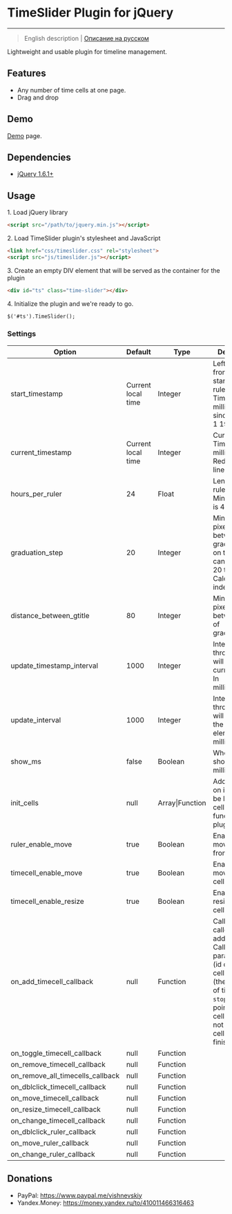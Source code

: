 # TimeSlider Plugin for jQuery
---

> English description | <a href="README.ru.md">Описание на русском</a>

Lightweight and usable plugin for timeline management.

## Features

* Any number of time cells at one page.
* Drag and drop

## Demo
[Demo](http://v-v-vishnevskiy.github.io/timeslider/demo/demo.html) page.

## Dependencies

* <a href="http://jquery.com/" target="_blank">jQuery 1.6.1+</a>

## Usage

1\. Load jQuery library
```html
<script src="/path/to/jquery.min.js"></script>
```
2\. Load TimeSlider plugin's stylesheet and JavaScript
```html
<link href="css/timeslider.css" rel="stylesheet">
<script src="js/timeslider.js"></script>
```
3\. Create an empty DIV element that will be served as the container for the plugin
```html
<div id="ts" class="time-slider"></div>
```
4\. Initialize the plugin and we're ready to go.
```html
$('#ts').TimeSlider();
```

### Settings

<table class="options">
    <thead>
        <tr>
            <th>Option</th>
            <th>Default</th>
            <th>Type</th>
            <th>Description</th>
        </tr>
    </thead>
    <tbody>
        <tr>
            <td>start_timestamp</td>
            <td>Current local time</td>
            <td>Integer</td>
            <td>Left border from which starts the ruler. Timestamp in milliseconds since January 1 1970.</td>
        </tr>
        <tr>
            <td>current_timestamp</td>
            <td>Current local time</td>
            <td>Integer</td>
            <td>Current time. Timestamp in milliseconds. Red vertical line.</td>
        </tr>
        <tr>
            <td>hours_per_ruler</td>
            <td>24</td>
            <td>Float</td>
            <td>Length of the ruler in hours. Min is 1, Max is 48.</td>
        </tr>
        <tr>
            <td>graduation_step</td>
            <td>20</td>
            <td>Integer</td>
            <td>Minimum pixels between graduations on the ruler. It can vary from 20 to 39. Calculated independently.</td>
        </tr>
        <tr>
            <td>distance_between_gtitle</td>
            <td>80</td>
            <td>Integer</td>
            <td>Minimum pixels between titles of graduations.</td>
        </tr>
        <tr>
            <td>update_timestamp_interval</td>
            <td>1000</td>
            <td>Integer</td>
            <td>Interval through which will update the current time. In milliseconds.</td>
        </tr>
        <tr>
            <td>update_interval</td>
            <td>1000</td>
            <td>Integer</td>
            <td>Interval through which will updates the graphical elements. In milliseconds.</td>
        </tr>
        <tr>
            <td>show_ms</td>
            <td>false</td>
            <td>Boolean</td>
            <td>Whether to show the milliseconds?</td>
        </tr>
        <tr>
            <td>init_cells</td>
            <td>null</td>
            <td>Array|Function</td>
            <td>Add time cells on initial. Can be list of time cells or a function with plugin context.</td>
        </tr>
        <tr>
            <td>ruler_enable_move</td>
            <td>true</td>
            <td>Boolean</td>
            <td>Enabling on move the ruler from UI.</td>
        </tr>
        <tr>
            <td>timecell_enable_move</td>
            <td>true</td>
            <td>Boolean</td>
            <td>Enabling on move time cells from UI.</td>
        </tr>
        <tr>
            <td>timecell_enable_resize</td>
            <td>true</td>
            <td>Boolean</td>
            <td>Enabling on resizing time cells from UI.</td>
        </tr>
        <tr>
            <td>on_add_timecell_callback</td>
            <td>null</td>
            <td>Function</td>
            <td>Callback. Is called after add time cell. Callback has 3 parameters: <code>id</code> (id of time cell), <code>start</code> (the start point of time cell), <code>stop</code> (the end point of time cell, can be not set if time cell is not finished).</td>
        </tr>
        <tr>
            <td>on_toggle_timecell_callback</td>
            <td>null</td>
            <td>Function</td>
            <td></td>
        </tr>
        <tr>
            <td>on_remove_timecell_callback</td>
            <td>null</td>
            <td>Function</td>
            <td></td>
        </tr>
        <tr>
            <td>on_remove_all_timecells_callback</td>
            <td>null</td>
            <td>Function</td>
            <td></td>
        </tr>
        <tr>
            <td>on_dblclick_timecell_callback</td>
            <td>null</td>
            <td>Function</td>
            <td></td>
        </tr>
        <tr>
            <td>on_move_timecell_callback</td>
            <td>null</td>
            <td>Function</td>
            <td></td>
        </tr>
        <tr>
            <td>on_resize_timecell_callback</td>
            <td>null</td>
            <td>Function</td>
            <td></td>
        </tr>
        <tr>
            <td>on_change_timecell_callback</td>
            <td>null</td>
            <td>Function</td>
            <td></td>
        </tr>
        <tr>
            <td>on_dblclick_ruler_callback</td>
            <td>null</td>
            <td>Function</td>
            <td></td>
        </tr>
        <tr>
            <td>on_move_ruler_callback</td>
            <td>null</td>
            <td>Function</td>
            <td></td>
        </tr>
        <tr>
            <td>on_change_ruler_callback</td>
            <td>null</td>
            <td>Function</td>
            <td></td>
        </tr>
    </tbody>
</table>

## Donations

* PayPal: https://www.paypal.me/vishnevskiy
* Yandex.Money: https://money.yandex.ru/to/410011466316463
